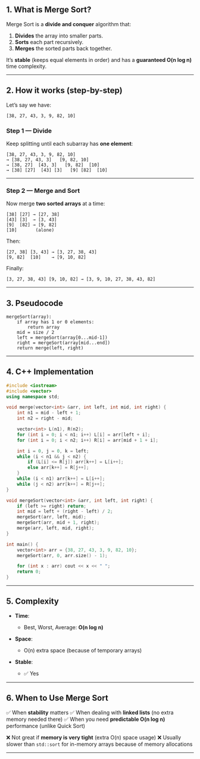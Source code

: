 
## **1. What is Merge Sort?**

Merge Sort is a **divide and conquer** algorithm that:

1. **Divides** the array into smaller parts.
2. **Sorts** each part recursively.
3. **Merges** the sorted parts back together.

It’s **stable** (keeps equal elements in order) and has a **guaranteed O(n log n)** time complexity.

---

## **2. How it works (step-by-step)**

Let’s say we have:

```
[38, 27, 43, 3, 9, 82, 10]
```

### **Step 1 — Divide**

Keep splitting until each subarray has **one element**:

```
[38, 27, 43, 3, 9, 82, 10]
→ [38, 27, 43, 3]   [9, 82, 10]
→ [38, 27]  [43, 3]   [9, 82]  [10]
→ [38] [27]  [43] [3]   [9] [82]  [10]
```

---

### **Step 2 — Merge and Sort**

Now merge **two sorted arrays** at a time:

```
[38] [27] → [27, 38]
[43] [3]  → [3, 43]
[9]  [82] → [9, 82]
[10]       (alone)
```

Then:

```
[27, 38] [3, 43] → [3, 27, 38, 43]
[9, 82]  [10]    → [9, 10, 82]
```

Finally:

```
[3, 27, 38, 43] [9, 10, 82] → [3, 9, 10, 27, 38, 43, 82]
```

---

## **3. Pseudocode**

```
mergeSort(array):
    if array has 1 or 0 elements:
        return array
    mid = size / 2
    left = mergeSort(array[0...mid-1])
    right = mergeSort(array[mid...end])
    return merge(left, right)
```

---

## **4. C++ Implementation**

```cpp
#include <iostream>
#include <vector>
using namespace std;

void merge(vector<int> &arr, int left, int mid, int right) {
    int n1 = mid - left + 1;
    int n2 = right - mid;

    vector<int> L(n1), R(n2);
    for (int i = 0; i < n1; i++) L[i] = arr[left + i];
    for (int i = 0; i < n2; i++) R[i] = arr[mid + 1 + i];

    int i = 0, j = 0, k = left;
    while (i < n1 && j < n2) {
        if (L[i] <= R[j]) arr[k++] = L[i++];
        else arr[k++] = R[j++];
    }
    while (i < n1) arr[k++] = L[i++];
    while (j < n2) arr[k++] = R[j++];
}

void mergeSort(vector<int> &arr, int left, int right) {
    if (left >= right) return;
    int mid = left + (right - left) / 2;
    mergeSort(arr, left, mid);
    mergeSort(arr, mid + 1, right);
    merge(arr, left, mid, right);
}

int main() {
    vector<int> arr = {38, 27, 43, 3, 9, 82, 10};
    mergeSort(arr, 0, arr.size() - 1);

    for (int x : arr) cout << x << " ";
    return 0;
}
```

---

## **5. Complexity**

* **Time**:

  * Best, Worst, Average: **O(n log n)**
* **Space**:

  * O(n) extra space (because of temporary arrays)
* **Stable**:

  * ✅ Yes

---

## **6. When to Use Merge Sort**

✅ When **stability** matters
✅ When dealing with **linked lists** (no extra memory needed there)
✅ When you need **predictable O(n log n)** performance (unlike Quick Sort)

❌ Not great if **memory is very tight** (extra O(n) space usage)
❌ Usually slower than `std::sort` for in-memory arrays because of memory allocations

---
